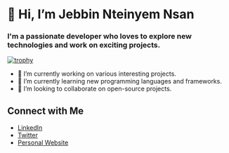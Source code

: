 #  👋 Hi, I’m Jebbin Nteinyem Nsan 

 ### I'm a passionate developer who loves to explore new technologies and work on exciting projects.
[![trophy](https://github-profile-trophy.vercel.app/?username=Dakjebbin&theme=light)](https://github.com/ryo-ma/github-profile-trophy)

- 🔭 I’m currently working on various interesting projects.
- 🌱 I’m currently learning new programming languages and frameworks.
- 👯 I’m looking to collaborate on open-source projects.

## Connect with Me

- [LinkedIn](https://www.linkedin.com/in/your-linkedin)
- [Twitter](https://twitter.com/progressjebbin)
- [Personal Website](https://dakjebbin.vercel.app)

